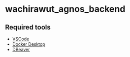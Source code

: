 # wachirawut_agnos_backend

## Required tools
- [VSCode](https://code.visualstudio.com)
- [Docker Desktop](https://www.docker.com/products/docker-desktop/)
- [DBeaver](https://dbeaver.io/)
